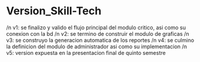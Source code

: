 # Version_Skill-Tech
/n v1: se finalizo y valido el flujo principal del modulo critico, asi como su conexion con la bd
/n v2: se termino de construir el modulo de graficas
/n v3: se construyo la generacion automatica de los reportes
/n v4: se culmino la definicion del modulo de administrador asi como su implementacion
/n v5: version expuesta en la presentacion final de quinto semestre
